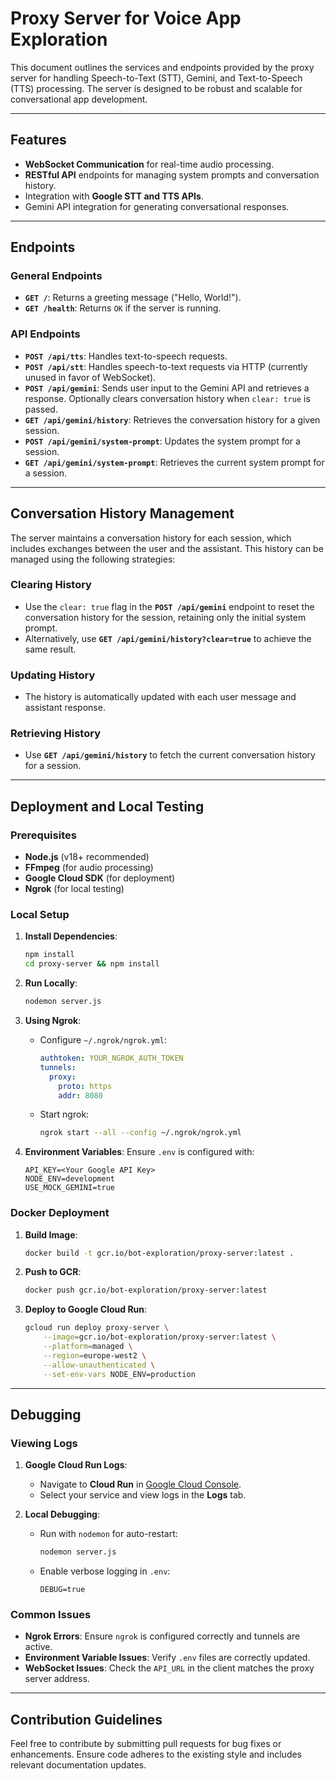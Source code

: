 # Proxy Server for Voice App Exploration

This document outlines the services and endpoints provided by the proxy server for handling Speech-to-Text (STT), Gemini, and Text-to-Speech (TTS) processing. The server is designed to be robust and scalable for conversational app development.

---

## Features

- **WebSocket Communication** for real-time audio processing.
- **RESTful API** endpoints for managing system prompts and conversation history.
- Integration with **Google STT and TTS APIs**.
- Gemini API integration for generating conversational responses.

---

## Endpoints

### General Endpoints
- **`GET /`**: Returns a greeting message ("Hello, World!").
- **`GET /health`**: Returns `OK` if the server is running.

### API Endpoints
- **`POST /api/tts`**: Handles text-to-speech requests.
- **`POST /api/stt`**: Handles speech-to-text requests via HTTP (currently unused in favor of WebSocket).
- **`POST /api/gemini`**: Sends user input to the Gemini API and retrieves a response. Optionally clears conversation history when `clear: true` is passed.
- **`GET /api/gemini/history`**: Retrieves the conversation history for a given session.
- **`POST /api/gemini/system-prompt`**: Updates the system prompt for a session.
- **`GET /api/gemini/system-prompt`**: Retrieves the current system prompt for a session.

---

## Conversation History Management

The server maintains a conversation history for each session, which includes exchanges between the user and the assistant. This history can be managed using the following strategies:

### Clearing History
- Use the `clear: true` flag in the **`POST /api/gemini`** endpoint to reset the conversation history for the session, retaining only the initial system prompt.
- Alternatively, use **`GET /api/gemini/history?clear=true`** to achieve the same result.

### Updating History
- The history is automatically updated with each user message and assistant response.

### Retrieving History
- Use **`GET /api/gemini/history`** to fetch the current conversation history for a session.

---

## Deployment and Local Testing

### Prerequisites

- **Node.js** (v18+ recommended)
- **FFmpeg** (for audio processing)
- **Google Cloud SDK** (for deployment)
- **Ngrok** (for local testing)

### Local Setup

1. **Install Dependencies**:
    ```bash
    npm install
    cd proxy-server && npm install
    ```

2. **Run Locally**:
    ```bash
    nodemon server.js
    ```

3. **Using Ngrok**:
    - Configure `~/.ngrok/ngrok.yml`:
      ```yaml
      authtoken: YOUR_NGROK_AUTH_TOKEN
      tunnels:
        proxy:
          proto: https
          addr: 8080
      ```
    - Start ngrok:
      ```bash
      ngrok start --all --config ~/.ngrok/ngrok.yml
      ```

4. **Environment Variables**:
    Ensure `.env` is configured with:
    ```
    API_KEY=<Your Google API Key>
    NODE_ENV=development
    USE_MOCK_GEMINI=true
    ```

### Docker Deployment

1. **Build Image**:
    ```bash
    docker build -t gcr.io/bot-exploration/proxy-server:latest .
    ```

2. **Push to GCR**:
    ```bash
    docker push gcr.io/bot-exploration/proxy-server:latest
    ```

3. **Deploy to Google Cloud Run**:
    ```bash
    gcloud run deploy proxy-server \
        --image=gcr.io/bot-exploration/proxy-server:latest \
        --platform=managed \
        --region=europe-west2 \
        --allow-unauthenticated \
        --set-env-vars NODE_ENV=production
    ```

---

## Debugging

### Viewing Logs

1. **Google Cloud Run Logs**:
    - Navigate to **Cloud Run** in [Google Cloud Console](https://console.cloud.google.com/).
    - Select your service and view logs in the **Logs** tab.

2. **Local Debugging**:
    - Run with `nodemon` for auto-restart:
      ```bash
      nodemon server.js
      ```
    - Enable verbose logging in `.env`:
      ```
      DEBUG=true
      ```

### Common Issues

- **Ngrok Errors**:
  Ensure `ngrok` is configured correctly and tunnels are active.
- **Environment Variable Issues**:
  Verify `.env` files are correctly updated.
- **WebSocket Issues**:
  Check the `API_URL` in the client matches the proxy server address.

---

## Contribution Guidelines

Feel free to contribute by submitting pull requests for bug fixes or enhancements. Ensure code adheres to the existing style and includes relevant documentation updates.
